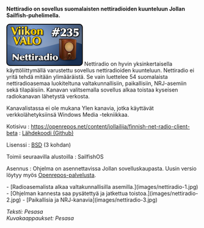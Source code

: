 <!--
Title: Nettiradio
Week: 5x27
Number: 235
Date: 2015/07/14
Pageimage: valo235-nettiradio.png
Tags: SailfishOS,Musiikki,Audio
-->

**Nettiradio on sovellus suomalaisten nettiradioiden kuunteluun Jollan Sailfish-puhelimella.**

![](images/valo235-nettiradio.png "fig:valo235-nettiradio.png")
Nettiradio on hyvin yksinkertaisella käyttöliittymällä varustettu sovellus nettiradioiden kuunteluun. Nettiradio ei yritä tehdä mitään ylimääräistä. Se vain luettelee 54 suomalaista nettiradioasemaa luokiteltuna valtakunnallisiin, paikallisiin, NRJ-asemiin sekä tilapäisiin. Kanavan valitsemalla sovellus alkaa toistaa kyseisen radiokanavan lähetystä verkosta.

Kanavalistassa ei ole mukana Ylen kanavia, jotka käyttävät verkkolähetyksiinsä Windows Media -tekniikkaa.

Kotisivu
:   <https://openrepos.net/content/jollailija/finnish-net-radio-client-beta>
:   [Lähdekoodi (Github)](https://github.com/jollailija/nettiradio)

Lisenssi
:   [BSD](http://opensource.org/licenses/BSD-3-Clause) (3 kohdan)

Toimii seuraavilla alustoilla
:   SailfishOS

Asennus
:   Ohjelma on asennettavissa Jollan sovelluskaupasta. Uusin versio löytyy myös [Openrepos-palvelusta](https://openrepos.net/content/jollailija/finnish-net-radio-client-beta).

<div class="psgallery" markdown="1">
-   [Radioasemalista alkaa valtakunnallisilla asemilla.](images/nettiradio-1.jpg)
-   [Ohjelman kannesta saa pysätettyä ja jatkettua toistoa.](images/nettiradio-2.jpg)
-   [Paikallisia ja NRJ-kanavia](images/nettiradio-3.jpg)
</div>

*Teksti: Pesasa* <br />
*Kuvakaappaukset: Pesasa*

